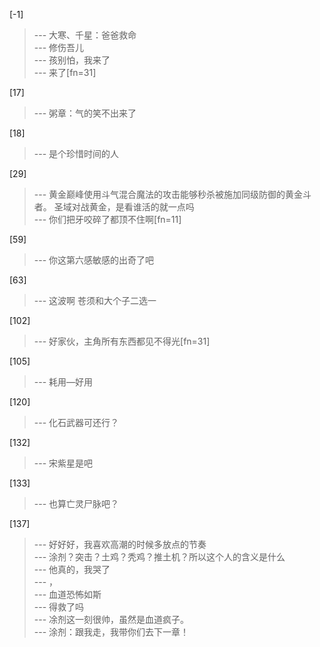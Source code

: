 
[-1] 
>--- 大寒、千星：爸爸救命<br>
>--- 修伤吾儿<br>
>--- 孩别怕，我来了<br>
>--- 来了[fn=31]<br>

[17] 
>--- 粥章：气的笑不出来了<br>

[18] 
>--- 是个珍惜时间的人<br>

[29] 
>--- 黄金巅峰使用斗气混合魔法的攻击能够秒杀被施加同级防御的黄金斗者。
圣域对战黄金，是看谁活的就一点吗<br>
>--- 你们把牙咬碎了都顶不住啊[fn=11]<br>

[59] 
>--- 你这第六感敏感的出奇了吧<br>

[63] 
>--- 这波啊 苍须和大个子二选一<br>

[102] 
>--- 好家伙，主角所有东西都见不得光[fn=31]<br>

[105] 
>--- 耗用—好用<br>

[120] 
>--- 化石武器可还行？<br>

[132] 
>--- 宋紫星是吧<br>

[133] 
>--- 也算亡灵尸脉吧？<br>

[137] 
>--- 好好好，我喜欢高潮的时候多放点的节奏<br>
>--- 涂剂？突击？土鸡？秃鸡？推土机？所以这个人的含义是什么<br>
>--- 他真的，我哭了<br>
>--- ，<br>
>--- 血道恐怖如斯<br>
>--- 得救了吗<br>
>--- 凃剂这一刻很帅，虽然是血道疯子。<br>
>--- 涂剂：跟我走，我带你们去下一章！<br>
